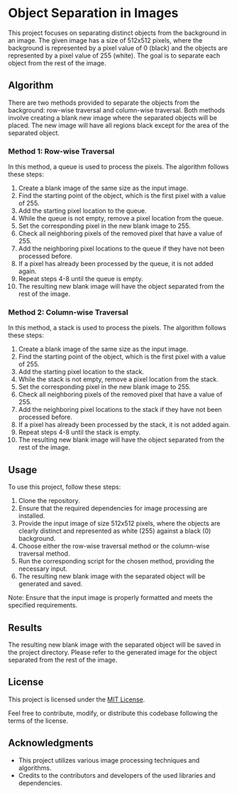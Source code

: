 # Object Separation in Images

This project focuses on separating distinct objects from the background in an image. The given image has a size of 512x512 pixels, where the background is represented by a pixel value of 0 (black) and the objects are represented by a pixel value of 255 (white). The goal is to separate each object from the rest of the image.

## Algorithm

There are two methods provided to separate the objects from the background: row-wise traversal and column-wise traversal. Both methods involve creating a blank new image where the separated objects will be placed. The new image will have all regions black except for the area of the separated object.

### Method 1: Row-wise Traversal

In this method, a queue is used to process the pixels. The algorithm follows these steps:

1. Create a blank image of the same size as the input image.
2. Find the starting point of the object, which is the first pixel with a value of 255.
3. Add the starting pixel location to the queue.
4. While the queue is not empty, remove a pixel location from the queue.
5. Set the corresponding pixel in the new blank image to 255.
6. Check all neighboring pixels of the removed pixel that have a value of 255.
7. Add the neighboring pixel locations to the queue if they have not been processed before.
8. If a pixel has already been processed by the queue, it is not added again.
9. Repeat steps 4-8 until the queue is empty.
10. The resulting new blank image will have the object separated from the rest of the image.

### Method 2: Column-wise Traversal

In this method, a stack is used to process the pixels. The algorithm follows these steps:

1. Create a blank image of the same size as the input image.
2. Find the starting point of the object, which is the first pixel with a value of 255.
3. Add the starting pixel location to the stack.
4. While the stack is not empty, remove a pixel location from the stack.
5. Set the corresponding pixel in the new blank image to 255.
6. Check all neighboring pixels of the removed pixel that have a value of 255.
7. Add the neighboring pixel locations to the stack if they have not been processed before.
8. If a pixel has already been processed by the stack, it is not added again.
9. Repeat steps 4-8 until the stack is empty.
10. The resulting new blank image will have the object separated from the rest of the image.

## Usage

To use this project, follow these steps:

1. Clone the repository.
2. Ensure that the required dependencies for image processing are installed.
3. Provide the input image of size 512x512 pixels, where the objects are clearly distinct and represented as white (255) against a black (0) background.
4. Choose either the row-wise traversal method or the column-wise traversal method.
5. Run the corresponding script for the chosen method, providing the necessary input.
6. The resulting new blank image with the separated object will be generated and saved.

Note: Ensure that the input image is properly formatted and meets the specified requirements.

## Results

The resulting new blank image with the separated object will be saved in the project directory. Please refer to the generated image for the object separated from the rest of the image.

## License

This project is licensed under the [MIT License](LICENSE).

Feel free to contribute, modify, or distribute this codebase following the terms of the license.

## Acknowledgments

- This project utilizes various image processing techniques and algorithms.
- Credits to the contributors and developers of the used libraries and dependencies.
